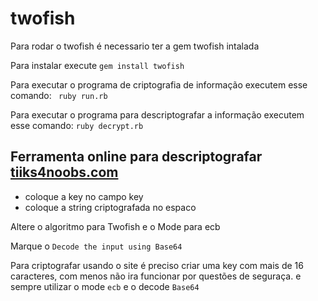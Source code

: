 # twofish

Para rodar o twofish é necessario ter a gem twofish intalada

Para instalar execute `gem install twofish`

Para executar o programa de criptografia de informação executem esse comando:
` ruby run.rb`

Para executar o programa para descriptografar a informação executem esse comando:
`ruby decrypt.rb`


## Ferramenta online para  descriptografar [tiiks4noobs.com](https://www.tools4noobs.com/online_tools/decrypt/)

- coloque a key no campo key 
- coloque a string criptografada no espaco 

Altere o algoritmo para Twofish e o Mode para ecb

Marque o `Decode the input using Base64`

Para criptografar usando o site é preciso criar uma key com mais de 16 caracteres, com menos não ira funcionar por questões de seguraça.
e sempre utilizar o mode `ecb` e o decode `Base64`
